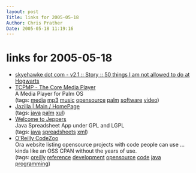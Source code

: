 ```yaml
---
layout: post
Title: links for 2005-05-18  
Author: Chris Prather
Date: 2005-05-18 11:19:16
---
```


# links for 2005-05-18
<ul class="delicious">
	<li>
		<div class="delicious-link"><a href="http://www.skyehawke.com/archive/story.php?no=7933&chapter=2">skyehawke dot com - v2.1 :: Story :: 50 things I am not allowed to do at Hogwarts</a></div>
	</li>
	<li>
		<div class="delicious-link"><a href="http://tcpmp.corecodec.org/">TCPMP - The Core Media Player</a></div>
		<div class="delicious-extended">A Media Player for Palm OS</div>
		<div class="delicious-tags">(tags: <a href="http://del.icio.us/perigrin/media">media</a> <a href="http://del.icio.us/perigrin/mp3">mp3</a> <a href="http://del.icio.us/perigrin/music">music</a> <a href="http://del.icio.us/perigrin/opensource">opensource</a> <a href="http://del.icio.us/perigrin/palm">palm</a> <a href="http://del.icio.us/perigrin/software">software</a> <a href="http://del.icio.us/perigrin/video">video</a>)</div>
	</li>
	<li>
		<div class="delicious-link"><a href="http://jazilla.mcbridematt.dhs.org/pmwiki.php">Jazilla | Main / HomePage</a></div>
		<div class="delicious-tags">(tags: <a href="http://del.icio.us/perigrin/java">java</a> <a href="http://del.icio.us/perigrin/palm">palm</a> <a href="http://del.icio.us/perigrin/xul">xul</a>)</div>
	</li>
	<li>
		<div class="delicious-link"><a href="http://jeppers.sourceforge.net/index.html">Welcome to Jeppers</a></div>
		<div class="delicious-extended">Java Spreadsheet App under GPL and LGPL</div>
		<div class="delicious-tags">(tags: <a href="http://del.icio.us/perigrin/java">java</a> <a href="http://del.icio.us/perigrin/spreadsheets">spreadsheets</a> <a href="http://del.icio.us/perigrin/xml">xml</a>)</div>
	</li>
	<li>
		<div class="delicious-link"><a href="http://www.codezoo.com/">O'Reilly CodeZoo</a></div>
		<div class="delicious-extended">Ora website listing opensource projects with code people can use ... kinda like an OSS CPAN without the years of use.</div>
		<div class="delicious-tags">(tags: <a href="http://del.icio.us/perigrin/oreilly">oreilly</a> <a href="http://del.icio.us/perigrin/reference">reference</a> <a href="http://del.icio.us/perigrin/development">development</a> <a href="http://del.icio.us/perigrin/opensource">opensource</a> <a href="http://del.icio.us/perigrin/code">code</a> <a href="http://del.icio.us/perigrin/java">java</a> <a href="http://del.icio.us/perigrin/programming">programming</a>)</div>
	</li>
</ul>

